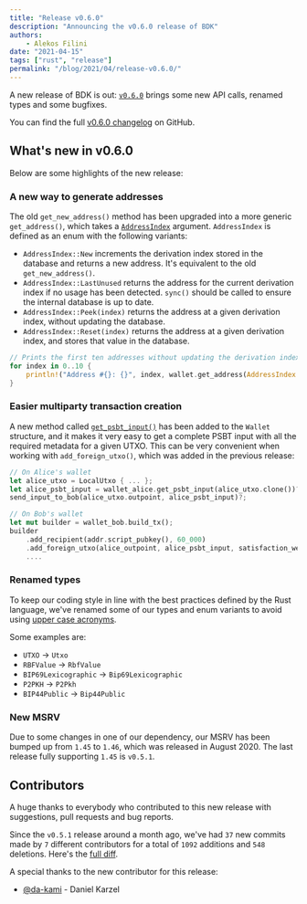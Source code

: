 ```yaml
---
title: "Release v0.6.0"
description: "Announcing the v0.6.0 release of BDK"
authors:
    - Alekos Filini
date: "2021-04-15"
tags: ["rust", "release"]
permalink: "/blog/2021/04/release-v0.6.0/"
---
```


A new release of BDK is out: [`v0.6.0`] brings some new API calls, renamed types and some bugfixes.

You can find the full [v0.6.0 changelog][changelog] on GitHub.

## What's new in v0.6.0

Below are some highlights of the new release:

### A new way to generate addresses

The old `get_new_address()` method has been upgraded into a more generic `get_address()`, which takes a [`AddressIndex`] argument. `AddressIndex` is defined as an enum with the following variants:
- `AddressIndex::New` increments the derivation index stored in the database and returns a new address. It's equivalent to the old `get_new_address()`.
- `AddressIndex::LastUnused` returns the address for the current derivation index if no usage has been detected. `sync()` should be called to ensure the internal database is up to date.
- `AddressIndex::Peek(index)` returns the address at a given derivation index, without updating the database.
- `AddressIndex::Reset(index)` returns the address at a given derivation index, and stores that value in the database.

```rust
// Prints the first ten addresses without updating the derivation index
for index in 0..10 {
    println!("Address #{}: {}", index, wallet.get_address(AddressIndex::Peek(index)?));
}
```

### Easier multiparty transaction creation

A new method called [`get_psbt_input()`] has been added to the `Wallet` structure, and it makes it very easy to get a complete PSBT input with all the required metadata for a given UTXO. This can be very convenient
when working with `add_foreign_utxo()`, which was added in the previous release:

```rust
// On Alice's wallet
let alice_utxo = LocalUtxo { ... };
let alice_psbt_input = wallet_alice.get_psbt_input(alice_utxo.clone())?;
send_input_to_bob(alice_utxo.outpoint, alice_psbt_input)?;

// On Bob's wallet
let mut builder = wallet_bob.build_tx();
builder
    .add_recipient(addr.script_pubkey(), 60_000)
    .add_foreign_utxo(alice_outpoint, alice_psbt_input, satisfaction_weight)?
    ....
```

### Renamed types

To keep our coding style in line with the best practices defined by the Rust language, we've renamed some of our types and enum variants to avoid using [upper case acronyms](https://rust-lang.github.io/rust-clippy/master/index.html#upper_case_acronyms).

Some examples are:
- `UTXO` -> `Utxo`
- `RBFValue` -> `RbfValue`
- `BIP69Lexicographic` -> `Bip69Lexicographic`
- `P2PKH` -> `P2Pkh`
- `BIP44Public` -> `Bip44Public`

### New MSRV

Due to some changes in one of our dependency, our MSRV has been bumped up from `1.45` to `1.46`, which was released in August 2020. The last release fully supporting `1.45` is `v0.5.1`.

## Contributors

A huge thanks to everybody who contributed to this new release with suggestions, pull requests and bug reports.

Since the `v0.5.1` release around a month ago, we've had `37` new commits made by `7` different contributors for a total of `1092` additions and `548` deletions. Here's the [full diff][gh_diff].

A special thanks to the new contributor for this release:

- [@da-kami][@da-kami] - Daniel Karzel

[changelog]: https://github.com/bitcoindevkit/bdk/blob/2bddd9baedc3744cd7647176c2f31405ee7bb54a/CHANGELOG.md#v060---v051
[gh_diff]: https://github.com/bitcoindevkit/bdk/compare/v0.5.1...v0.6.0

[`AddressIndex`]: https://docs.rs/bdk/0.6.0/bdk/wallet/enum.AddressIndex.html
[`get_psbt_input()`]: https://docs.rs/bdk/0.6.0/bdk/wallet/struct.Wallet.html#method.get_psbt_input
[`v0.6.0`]: https://crates.io/crates/bdk/0.6.0

[@da-kami]: https://github.com/da-kami
